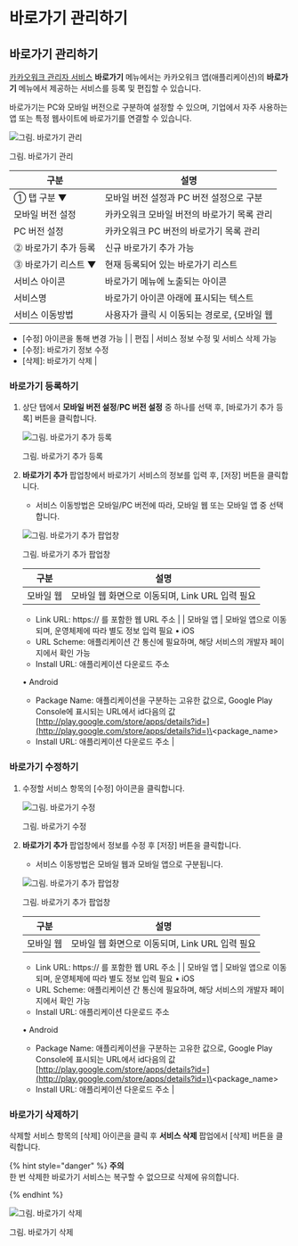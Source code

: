 # 바로가기 관리하기

## 바로가기 관리하기



[카카오워크 관리자 서비스](https://admin.kakaowork.com/) **바로가기** 메뉴에서는 카카오워크 앱(애플리케이션)의 **바로가기** 메뉴에서 제공하는 서비스를 등록 및 편집할 수 있습니다.

바로가기는 PC와 모바일 버전으로 구분하여 설정할 수 있으며, 기업에서 자주 사용하는 앱 또는 특정 웹사이트에 바로가기를 연결할 수 있습니다.

![그림. 바로가기 관리](https://s3-us-west-2.amazonaws.com/secure.notion-static.com/13ee9ebd-63c2-4297-ad56-04a360000c62/%EB%B0%94%EB%A1%9C%EA%B0%80%EA%B8%B0\_%EA%B4%80%EB%A6%AC.png)

그림. 바로가기 관리

| 구분           | 설명                         |
| ------------ | -------------------------- |
| ① 탭 구분 ▼     | 모바일 버전 설정과 PC 버전 설정으로 구분   |
| 모바일 버전 설정    | 카카오워크 모바일 버전의 바로가기 목록 관리   |
| PC 버전 설정     | 카카오워크 PC 버전의 바로가기 목록 관리    |
| ⓶ 바로가기 추가 등록 | 신규 바로가기 추가 가능              |
| ⓷ 바로가기 리스트 ▼ | 현재 등록되어 있는 바로가기 리스트        |
| 서비스 아이콘      | 바로가기 메뉴에 노출되는 아이콘          |
| 서비스명         | 바로가기 아이콘 아래에 표시되는 텍스트      |
| 서비스 이동방법     | 사용자가 클릭 시 이동되는 경로로, {모바일 웹 |

* [수정] 아이콘을 통해 변경 가능 | | 편집 | 서비스 정보 수정 및 서비스 삭제 가능
* [수정]: 바로가기 정보 수정
* [삭제]: 바로가기 삭제 |

### 바로가기 등록하기

1.  상단 탭에서 **모바일 버전 설정**/**PC 버전 설정** 중 하나를 선택 후, [바로가기 추가 등록] 버튼을 클릭합니다.

    ![그림. 바로가기 추가 등록](https://s3-us-west-2.amazonaws.com/secure.notion-static.com/ecef0764-8850-4570-852d-211f029b93bc/%EB%B0%94%EB%A1%9C%EA%B0%80%EA%B8%B0\_%EC%B6%94%EA%B0%80\_%EB%93%B1%EB%A1%9D.png)

    그림. 바로가기 추가 등록
2.  **바로가기 추가** 팝업창에서 바로가기 서비스의 정보를 입력 후, [저장] 버튼을 클릭합니다.

    * 서비스 이동방법은 모바일/PC 버전에 따라, 모바일 웹 또는 모바일 앱 중 선택합니다.

    ![그림. 바로가기 추가 팝업창](https://s3-us-west-2.amazonaws.com/secure.notion-static.com/7c67ab04-ab90-46c9-966b-14411b1b29f4/%EB%B0%94%EB%A1%9C%EA%B0%80%EA%B8%B0\_%EC%B6%94%EA%B0%80\_\(1\).png)

    그림. 바로가기 추가 팝업창

    | 구분    | 설명                              |
    | ----- | ------------------------------- |
    | 모바일 웹 | 모바일 웹 화면으로 이동되며, Link URL 입력 필요 |

    * Link URL: https:// 를 포함한 웹 URL 주소 | | 모바일 앱 | 모바일 앱으로 이동되며, 운영체제에 따라 별도 정보 입력 필요 • iOS
    * URL Scheme: 애플리케이션 간 통신에 필요하며, 해당 서비스의 개발자 페이지에서 확인 가능
    * Install URL: 애플리케이션 다운로드 주소

    • Android

    * Package Name: 애플리케이션을 구분하는 고유한 값으로, Google Play Console에 표시되는 URL에서 id다음의 값 [http://play.google.com/store/apps/details?id=](http://play.google.com/store/apps/details?id=)\<package\_name>
    * Install URL: 애플리케이션 다운로드 주소 |

### 바로가기 수정하기

1.  수정할 서비스 항목의 [수정] 아이콘을 클릭합니다.

    ![그림. 바로가기 수정](https://s3-us-west-2.amazonaws.com/secure.notion-static.com/3a5b9d35-5c34-4ecd-9ec4-de4d328a0e55/%EB%B0%94%EB%A1%9C%EA%B0%80%EA%B8%B0\_%EC%88%98%EC%A0%95.png)

    그림. 바로가기 수정
2.  **바로가기 추가** 팝업창에서 정보를 수정 후 [저장] 버튼을 클릭합니다.

    * 서비스 이동방법은 모바일 웹과 모바일 앱으로 구분됩니다.

    ![그림. 바로가기 추가 팝업창](https://s3-us-west-2.amazonaws.com/secure.notion-static.com/7c67ab04-ab90-46c9-966b-14411b1b29f4/%EB%B0%94%EB%A1%9C%EA%B0%80%EA%B8%B0\_%EC%B6%94%EA%B0%80\_\(1\).png)

    그림. 바로가기 추가 팝업창

    | 구분    | 설명                              |
    | ----- | ------------------------------- |
    | 모바일 웹 | 모바일 웹 화면으로 이동되며, Link URL 입력 필요 |

    * Link URL: https:// 를 포함한 웹 URL 주소 | | 모바일 앱 | 모바일 앱으로 이동되며, 운영체제에 따라 별도 정보 입력 필요 • iOS
    * URL Scheme: 애플리케이션 간 통신에 필요하며, 해당 서비스의 개발자 페이지에서 확인 가능
    * Install URL: 애플리케이션 다운로드 주소

    • Android

    * Package Name: 애플리케이션을 구분하는 고유한 값으로, Google Play Console에 표시되는 URL에서 id다음의 값 [http://play.google.com/store/apps/details?id=](http://play.google.com/store/apps/details?id=)\<package\_name>
    * Install URL: 애플리케이션 다운로드 주소 |

### 바로가기 삭제하기

삭제할 서비스 항목의 [삭제] 아이콘을 클릭 후 **서비스 삭제** 팝업에서 [삭제] 버튼을 클릭합니다.

{% hint style="danger" %}
**주의**<br> 한 번 삭제한 바로가기 서비스는 복구할 수 없으므로 삭제에 유의합니다.

{% endhint %}

![그림. 바로가기 삭제](https://s3-us-west-2.amazonaws.com/secure.notion-static.com/ec85431b-8f7b-4f7d-9aee-a9cad5576f51/%EB%B0%94%EB%A1%9C%EA%B0%80%EA%B8%B0\_%EC%82%AD%EC%A0%9C.png)

그림. 바로가기 삭제
